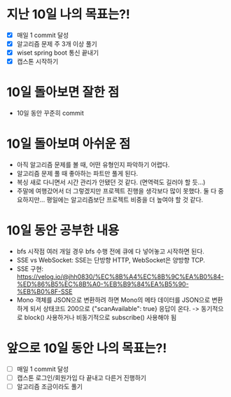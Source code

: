 # 지난 10일 나의 목표는?!
- [x] 매일 1 commit 달성
- [x] 알고리즘 문제 주 3개 이상 풀기
- [x] wiset spring boot 통신 끝내기
- [x] 캡스톤 시작하기

# 10일 돌아보면 잘한 점
- 10일 동안 꾸준히 commit 

# 10일 돌아보며 아쉬운 점
- 아직 알고리즘 문제를 볼 때, 어떤 유형인지 파악하기 어렵다.
- 알고리즘 문제 풀 때 좋아하는 파트만 풀게 된다.
- 복싱 새로 다니면서 시간 관리가 안됐던 것 같다. (면역력도 길러야 할 듯...)
- 주말에 여행갔어서 더 그렇겠지만 프로젝트 진행을 생각보다 많이 못했다. 둘 다 중요하지만... 평일에는 알고리즘보단 프로젝트 비중을 더 높여야 할 것 같다.

# 10일 동안 공부한 내용
- bfs 시작점 여러 개일 경우 bfs 수행 전에 큐에 다 넣어놓고 시작하면 된다.
- SSE vs WebSocket: SSE는 단방향 HTTP, WebSocket은 양방향 TCP.
- SSE 구현: https://velog.io/@jhh0830/%EC%8B%A4%EC%8B%9C%EA%B0%84-%ED%86%B5%EC%8B%A0-%EB%B9%84%EA%B5%90-%EB%B0%8F-SSE
- Mono 객체를 JSON으로 변환하려 하면 Mono의 메타 데이터를 JSON으로 변환하게 되서 상태코드 200으로 {"scanAvailable": true} 응답이 온다. -> 동기적으로 block() 사용하거나 비동기적으로 subscribe() 사용해야 됨 

# 앞으로 10일 동안 나의 목표는?!
- [ ] 매일 1 commit 달성
- [ ] 캡스톤 로그인/회원가입 다 끝내고 다른거 진행하기
- [ ] 알고리즘 조금이라도 풀기
